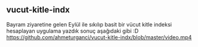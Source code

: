 ## vucut-kitle-indx

Bayram ziyaretine gelen Eylül ile sıkılıp basit bir vücut kitle indeksi hesaplayan uygulama yazdık sonuç aşağıdaki gibi :D 
https://github.com/ahmeturganci/vucut-kitle-indx/blob/master/video.mp4
